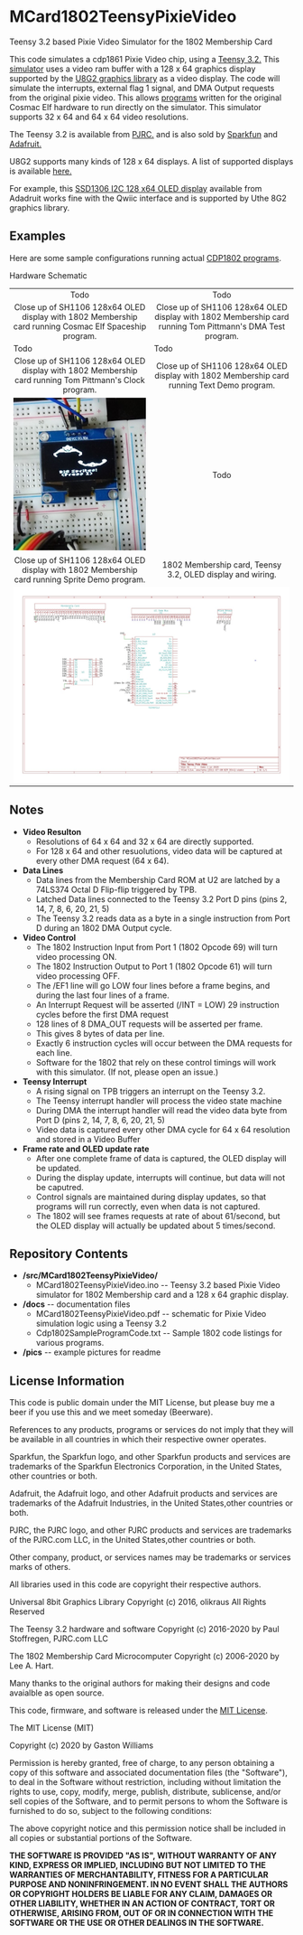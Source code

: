# MCard1802TeensyPixieVideo
Teensy 3.2 based Pixie Video Simulator for the 1802 Membership Card

This code simulates a cdp1861 Pixie Video chip, using a [Teensy 3.2.](https://www.pjrc.com/store/teensy32.html)
This [simulator](https://github.com/fourstix/MCard1802TeensyPixieVideo/blob/master/docs/MCard1802TeensyPixieVideo.pdf)
uses a video ram buffer with a 128 x 64 graphics display supported by the
[U8G2 graphics library](https://github.com/olikraus/u8g2) as a video display.  The code will simulate
the interrupts, external flag 1 signal, and DMA Output requests from the original pixie video.  This
allows [programs](https://github.com/fourstix/MCard1802Arduino/blob/master/docs/Cdp1802SampleProgramCode.txt)
written for the original Cosmac Elf hardware to run directly on the simulator. This simulator supports
32 x 64 and 64 x 64 video resolutions.

The Teensy 3.2 is available from [PJRC.](https://www.pjrc.com/store/teensy32.html) and is also sold by
[Sparkfun](https://www.sparkfun.com/products/13736) and [Adafruit.](https://www.adafruit.com/product/2756)

U8G2 supports many kinds of 128 x 64 displays.  A list of supported displays is available 
[here.](https://github.com/olikraus/u8g2/wiki/u8g2setupcpp)


For example, this [SSD1306 I2C 128 x64 OLED display](https://www.adafruit.com/product/938) available
from Adadruit works fine with the Qwiic interface and is supported by Uthe 8G2 graphics library.

Examples
---------------------
Here are some sample configurations running actual [CDP1802 programs](https://github.com/fourstix/QwiicCosmacElfSim/blob/master/docs/Cdp1802SampleProgramCode.txt).

<table class="table table-hover table-striped table-bordered">
  <tr align="center">
   <td>Todo</td> 
   <td>Todo</td>
  </tr>
  <tr align="center">
    <td>Close up of SH1106 128x64 OLED display with 1802 Membership card running Cosmac Elf Spaceship program.</td>
    <td>Close up of SH1106 128x64 OLED display with 1802 Membership card running Tom Pittmann's DMA Test program.</td>
  </tr>
   <td>Todo</td> 
   <td>Todo</td>
  </tr>  
  <tr align="center">
    <td>Close up of SH1106 128x64 OLED display with 1802 Membership card running Tom Pittmann's Clock program.</td>
    <td>Close up of SH1106 128x64 OLED display with 1802 Membership card running Text Demo program.</td>
  </tr>
  <tr align="center">
   <td><img src="https://github.com/fourstix/MCard1802TeensyPixieVideo/blob/master/pics/SpriteDemo.jpg"></td>
   <td>Todo</td> 
  </tr>
  <tr align="center">
    <td>Close up of SH1106 128x64 OLED display with 1802 Membership card running Sprite Demo program.</td>
    <td>1802 Membership card, Teensy 3.2, OLED display and wiring.</td>
  </tr>   
    <tr align="center">
     <td colspan="2"><img src="https://github.com/fourstix/MCard1802TeensyPixieVideo/blob/master/pics/Schematic.jpg"></td>
  </tr>
  <tr align="center">
     <tdcolspan="2">Hardware Schematic</td>
  </tr>
</table>

Notes
-----
* **Video Resulton**  
  * Resolutions of 64 x 64 and 32 x 64 are directly supported.
  * For 128 x 64 and other resuolutions, video data will be captured at every other DMA request (64 x 64).
* **Data Lines**  
  * Data lines from the Membership Card ROM at U2 are latched by a 74LS374 Octal D Flip-flip triggered by TPB.
  * Latched Data lines connected to the Teensy 3.2 Port D pins (pins 2, 14, 7, 8, 6, 20, 21, 5)
  * The Teensy 3.2 reads data as a byte in a single instruction from Port D during an 1802 DMA Output cycle.
* **Video Control**    
  * The 1802 Instruction Input from Port 1 (1802 Opcode 69) will turn video processing ON.
  * The 1802 Instruction Output to Port 1 (1802 Opcode 61) will turn video processing OFF.
  * The /EF1 line will go LOW four lines before a frame begins, and during the last four lines of a frame.
  * An Interrupt Request will be asserted (/INT = LOW) 29 instruction cycles before the first DMA request
  * 128 lines of 8 DMA_OUT requests will be asserted per frame.  
  * This gives 8 bytes of data per line.
  * Exactly 6 instruction cycles will occur between the DMA requests for each line.
  * Software for the 1802 that rely on these control timings will work with this simulator. (If not, please open an issue.)
* **Teensy Interrupt**
  * A rising signal on TPB triggers an interrupt on the Teensy 3.2.
  * The Teensy interrupt handler will process the video state machine 
  * During DMA the interrupt handler will read the video data byte from Port D (pins 2, 14, 7, 8, 6, 20, 21, 5)
  * Video data is captured every other DMA cycle for 64 x 64 resolution and stored in a Video Buffer
* **Frame rate and OLED update rate**
  * After one complete frame of data is captured, the OLED display will be updated.
  * During the display update, interrupts will continue, but data will not be caputred.
  * Control signals are maintained during display updates, so that programs will run correctly, even when data is not captured.
  * The 1802 will see frames requests at rate of about 61/second, but the OLED display will actually be updated about 5 times/second.



Repository Contents
-------------------
* **/src/MCard1802TeensyPixieVideo/**  
  * MCard1802TeensyPixieVideo.ino -- Teensy 3.2 based Pixie Video simulator for 1802 Membership card and
  a 128 x 64 graphic display. 
* **/docs** -- documentation files
  * MCard1802TeensyPixieVideo.pdf -- schematic for Pixie Video simulation logic using a Teensy 3.2
  * Cdp1802SampleProgramCode.txt -- Sample 1802 code listings for various programs.
* **/pics** -- example pictures for readme



License Information
-------------------

This code is public domain under the MIT License, but please buy me a beer
if you use this and we meet someday (Beerware).

References to any products, programs or services do not imply
that they will be available in all countries in which their respective owner operates.

Sparkfun, the Sparkfun logo, and other Sparkfun products and services are
trademarks of the Sparkfun Electronics Corporation, in the United States,
other countries or both. 

Adafruit, the Adafruit logo, and other Adafruit products and services are
trademarks of the Adafruit Industries, in the United States,other countries or both. 

PJRC, the PJRC logo, and other PJRC products and services are
trademarks of the PJRC.com LLC, in the United States,other countries or both. 

Other company, product, or services names may be trademarks or services marks of others.

All libraries used in this code are copyright their respective authors.
  
Universal 8bit Graphics Library
Copyright (c) 2016, olikraus
All Rights Reserved

The Teensy 3.2 hardware and software
Copyright (c) 2016-2020 by Paul Stoffregen, PJRC.com LLC 
 
The 1802 Membership Card Microcomputer 
Copyright (c) 2006-2020  by Lee A. Hart.
 
Many thanks to the original authors for making their designs and code avaialble as open source.
 

This code, firmware, and software is released under the [MIT License](http://opensource.org/licenses/MIT).

The MIT License (MIT)

Copyright (c) 2020 by Gaston Williams

Permission is hereby granted, free of charge, to any person obtaining a copy
of this software and associated documentation files (the "Software"), to deal
in the Software without restriction, including without limitation the rights
to use, copy, modify, merge, publish, distribute, sublicense, and/or sell
copies of the Software, and to permit persons to whom the Software is
furnished to do so, subject to the following conditions:

The above copyright notice and this permission notice shall be included in all
copies or substantial portions of the Software.

**THE SOFTWARE IS PROVIDED "AS IS", WITHOUT WARRANTY OF ANY KIND, EXPRESS OR IMPLIED, INCLUDING BUT NOT LIMITED TO THE WARRANTIES OF MERCHANTABILITY,
FITNESS FOR A PARTICULAR PURPOSE AND NONINFRINGEMENT. IN NO EVENT SHALL THE
AUTHORS OR COPYRIGHT HOLDERS BE LIABLE FOR ANY CLAIM, DAMAGES OR OTHER
LIABILITY, WHETHER IN AN ACTION OF CONTRACT, TORT OR OTHERWISE, ARISING FROM, OUT OF OR IN CONNECTION WITH THE SOFTWARE OR THE USE OR OTHER DEALINGS IN THE
SOFTWARE.**